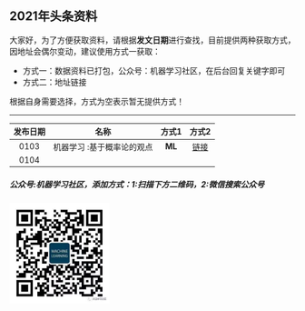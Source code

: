 ## 2021年头条资料

大家好，为了方便获取资料，请根据**发文日期**进行查找，目前提供两种获取方式，因地址会偶尔变动，建议使用方式一获取：
- 方式一：数据资料已打包，公众号：机器学习社区，在后台回复关键字即可
- 方式二：地址链接

根据自身需要选择，方式为空表示暂无提供方式！

---

| 发布日期 |名称|方式1 |方式2|
| :---------:|:-----------:|:-----------:|:-----------:|
| 0103 |机器学习 :基于概率论的观点|**ML** |[链接](https://github.com/probml/pml-book/releases/download/2020-12-28/pml1-2020-12-28.pdf)|
| 0104 |  |  ||

##### 公众号:**机器学习社区**，添加方式：1:扫描下方二维码，2:微信搜索公众号
<img src="/2021/pic/WechatIMG14.jpeg" width="35%">

